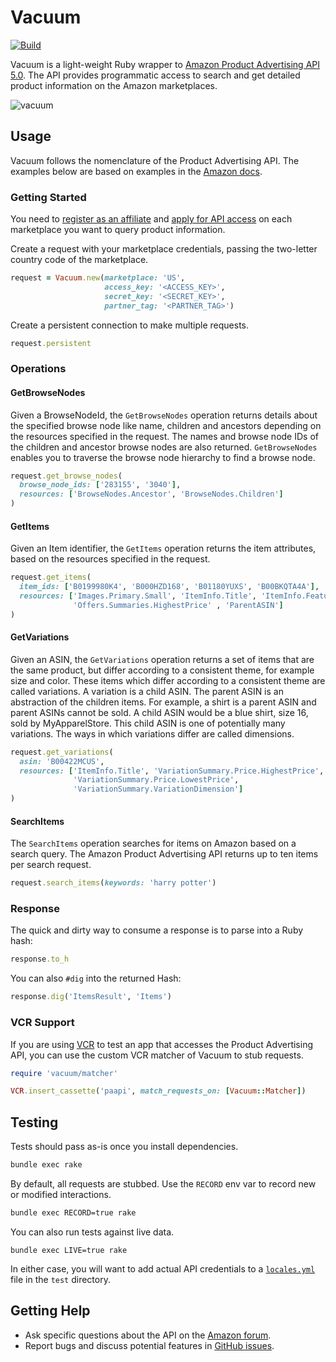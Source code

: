 # Vacuum

[![Build](https://github.com/hakanensari/vacuum/workflows/build/badge.svg)](https://github.com/hakanensari/vacuum/actions)

Vacuum is a light-weight Ruby wrapper to [Amazon Product Advertising API 5.0](https://webservices.amazon.com/paapi5/documentation/). The API provides programmatic access to search and get detailed product information on the Amazon marketplaces.

![vacuum](http://f.cl.ly/items/2k2X0e2u0G3k1c260D2u/vacuum.png)

## Usage

Vacuum follows the nomenclature of the Product Advertising API. The examples below are based on examples in the [Amazon docs](https://webservices.amazon.com/paapi5/documentation/).

### Getting Started

You need to [register as an affiliate](https://affiliate-program.amazon.com) and [apply for API access](https://affiliate-program.amazon.com/assoc_credentials/home) on each marketplace you want to query product information.

Create a request with your marketplace credentials, passing the two-letter country code of the marketplace.

```ruby
request = Vacuum.new(marketplace: 'US',
                     access_key: '<ACCESS_KEY>',
                     secret_key: '<SECRET_KEY>',
                     partner_tag: '<PARTNER_TAG>')
```

Create a persistent connection to make multiple requests.

```ruby
request.persistent
```

### Operations

#### GetBrowseNodes

Given a BrowseNodeId, the `GetBrowseNodes` operation returns details about the specified browse node like name, children and ancestors depending on the resources specified in the request. The names and browse node IDs of the children and ancestor browse nodes are also returned. `GetBrowseNodes` enables you to traverse the browse node hierarchy to find a browse node.

```ruby
request.get_browse_nodes(
  browse_node_ids: ['283155', '3040'],
  resources: ['BrowseNodes.Ancestor', 'BrowseNodes.Children']
)
```

#### GetItems

Given an Item identifier, the `GetItems` operation returns the item attributes, based on the resources specified in the request.

```ruby
request.get_items(
  item_ids: ['B0199980K4', 'B000HZD168', 'B01180YUXS', 'B00BKQTA4A'],
  resources: ['Images.Primary.Small', 'ItemInfo.Title', 'ItemInfo.Features',
              'Offers.Summaries.HighestPrice' , 'ParentASIN']
)
```

#### GetVariations

Given an ASIN, the `GetVariations` operation returns a set of items that are the same product, but differ according to a consistent theme, for example size and color. These items which differ according to a consistent theme are called variations. A variation is a child ASIN. The parent ASIN is an abstraction of the children items. For example, a shirt is a parent ASIN and parent ASINs cannot be sold. A child ASIN would be a blue shirt, size 16, sold by MyApparelStore. This child ASIN is one of potentially many variations. The ways in which variations differ are called dimensions.

```ruby
request.get_variations(
  asin: 'B00422MCUS',
  resources: ['ItemInfo.Title', 'VariationSummary.Price.HighestPrice',
              'VariationSummary.Price.LowestPrice',
              'VariationSummary.VariationDimension']
)
```

#### SearchItems

The `SearchItems` operation searches for items on Amazon based on a search query. The Amazon Product Advertising API returns up to ten items per search request.

```ruby
request.search_items(keywords: 'harry potter')
```

### Response

The quick and dirty way to consume a response is to parse into a Ruby hash:

```ruby
response.to_h
```

You can also `#dig` into the returned Hash:

```ruby
response.dig('ItemsResult', 'Items')
```

### VCR Support

If you are using [VCR](https://github.com/vcr/vcr) to test an app that accesses the Product Advertising API, you can use the custom VCR matcher of Vacuum to stub requests.

```ruby
require 'vacuum/matcher'

VCR.insert_cassette('paapi', match_requests_on: [Vacuum::Matcher])
```

## Testing

Tests should pass as-is once you install dependencies.

```sh
bundle exec rake
```

By default, all requests are stubbed. Use the `RECORD` env var to record new or modified interactions.

```sh
bundle exec RECORD=true rake
```

You can also run tests against live data.

```shell
bundle exec LIVE=true rake
```

In either case, you will want to add actual API credentials to a [`locales.yml`](https://github.com/hakanensari/vacuum/blob/master/test/locales.yml.example) file in the `test` directory.

## Getting Help

* Ask specific questions about the API on the [Amazon forum](https://forums.aws.amazon.com/forum.jspa?forumID=9).
* Report bugs and discuss potential features in [GitHub issues](https://github.com/hakanensari/vacuum/issues).



